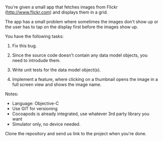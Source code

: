 You're given a small app that fetches images from Flickr (http://www.flickr.com) and displays them in a grid. 

The app has a small problem where sometimes the images don't show up or the user has to tap on the display first before the images show up. 



You have the following tasks: 


1. Fix this bug.

2. Since the source code doesn't contain any data model objects, you need to introdude them.

3. Write unit tests for the data model object(s). 

4. Implement a feature, where clicking on a thumbnail opens the image in a full screen view and shows the image name.


Notes: 

- Language: Objective-C
- Use GIT for versioning
- Cocoapods is already integrated, use whatever 3rd party library you want
- Simulator only, no device needed.


Clone the repository and send us link to the project when you're done.